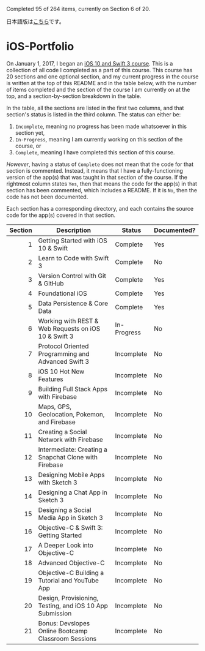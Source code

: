 Completed 95 of 264 items, currently on Section 6 of 20.

日本語版は[こちら](https://github.com/ahuber1/iOS-Portfolio/blob/master/japanese/README.md)です。

# iOS-Portfolio
On January 1, 2017, I began an [iOS 10 and Swift 3 course](https://www.udemy.com/devslopes-ios10/). This is a collection of all code I completed as a part of this course. This course has 20 sections and one optional section, and my current progress in the course is written at the top of this README and in the table below, with the number of items completed and the section of the course I am currently on at the top, and a section-by-section breakdown in the table.

In the table, all the sections are listed in the first two columns, and that section's status is listed in the third column. The status can either be:

1. `Incomplete`, meaning no progress has been made whatsoever in this section yet,
2. `In-Progress`, meaning I am currently working on this section of the course, or
3. `Complete`, meaning I have completed this section of this course.

_However_, having a status of `Complete` does not mean that the code for that section is commented. Instead, it means that I have a fully-functioning version of the app(s) that was taught in that section of the course. If the rightmost column states `Yes`, then that means the code for the app(s) in that section has been commented, which includes a README. If it is `No`, then the code has not been documented.

Each section has a corresponding directory, and each contains the source code for the app(s) covered in that section.

| Section | Description                                              | Status      | Documented? |
| ------: | -------------------------------------------------------- | ----------- | ----------- |
| 1       | Getting Started with iOS 10 & Swift                      | Complete    | Yes         |
| 2       | Learn to Code with Swift 3                               | Complete    | No          |
| 3       | Version Control with Git & GitHub                        | Complete    | Yes         |
| 4       | Foundational iOS                                         | Complete    | Yes         |
| 5       | Data Persistence & Core Data                             | Complete    | Yes         |
| 6       | Working with REST & Web Requests on iOS 10 & Swift 3     | In-Progress | No          |
| 7       | Protocol Oriented Programming and Advanced Swift 3       | Incomplete  | No          |
| 8       | iOS 10 Hot New Features                                  | Incomplete  | No          |
| 9       | Building Full Stack Apps with Firebase                   | Incomplete  | No          |
| 10      | Maps, GPS, Geolocation, Pokemon, and Firebase            | Incomplete  | No          |
| 11      | Creating a Social Network with Firebase                  | Incomplete  | No          |
| 12      | Intermediate: Creating a Snapchat Clone with Firebase    | Incomplete  | No          |
| 13      | Designing Mobile Apps with Sketch 3                      | Incomplete  | No          |
| 14      | Designing a Chat App in Sketch 3                         | Incomplete  | No          |
| 15      | Designing a Social Media App in Sketch 3                 | Incomplete  | No          |
| 16      | Objective-C & Swift 3: Getting Started                   | Incomplete  | No          |
| 17      | A Deeper Look into Objective-C                           | Incomplete  | No          |
| 18      | Advanced Objective-C                                     | Incomplete  | No          |
| 19      | Objective-C Building a Tutorial and YouTube App          | Incomplete  | No          |
| 20      | Design, Provisioning, Testing, and iOS 10 App Submission | Incomplete  | No          |
| 21      | Bonus: Devslopes Online Bootcamp Classroom Sessions      | Incomplete  | No          |
